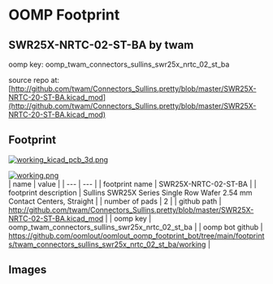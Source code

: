 # OOMP Footprint  
## SWR25X-NRTC-02-ST-BA  by twam  
  
oomp key: oomp_twam_connectors_sullins_swr25x_nrtc_02_st_ba  
  
source repo at: [http://github.com/twam/Connectors_Sullins.pretty/blob/master/SWR25X-NRTC-20-ST-BA.kicad_mod](http://github.com/twam/Connectors_Sullins.pretty/blob/master/SWR25X-NRTC-20-ST-BA.kicad_mod)  
## Footprint  
  
[![working_kicad_pcb_3d.png](working_kicad_pcb_3d_600.png)](working_kicad_pcb_3d.png)  
  
[![working.png](working_600.png)](working.png)  
| name | value | 
| --- | --- | 
| footprint name | SWR25X-NRTC-02-ST-BA | 
| footprint description | Sullins SWR25X Series Single Row Wafer 2.54 mm Contact Centers, Straight | 
| number of pads | 2 | 
| github path | http://github.com/twam/Connectors_Sullins.pretty/blob/master/SWR25X-NRTC-02-ST-BA.kicad_mod | 
| oomp key | oomp_twam_connectors_sullins_swr25x_nrtc_02_st_ba | 
| oomp bot github | https://github.com/oomlout/oomlout_oomp_footprint_bot/tree/main/footprints/twam_connectors_sullins_swr25x_nrtc_02_st_ba/working | 
## Images  
